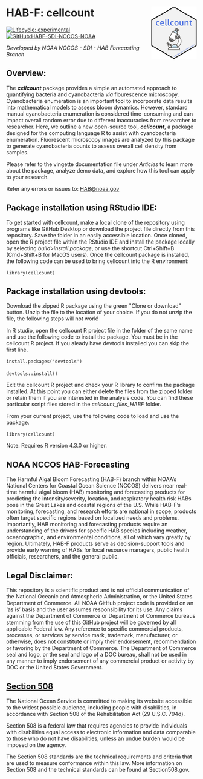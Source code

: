 # HAB-F: cellcount <img src="man/figures/logo.png" align="right" height="139" alt="" />

<!-- badges: start -->
[![Lifecycle: experimental](https://img.shields.io/badge/lifecycle-experimental-orange.svg)](https://lifecycle.r-lib.org/articles/stages.html#experimental)
[![GitHub:HABF-SDI-NCCOS-NOAA](https://img.shields.io/badge/GitHub-HABF--SDI--NCCOS--NOAA/cellcount-dodgerblue.svg)](https://github.com/HABF-SDI-NCCOS-NOAA/cellcount)
<!-- badges: end -->

*Developed by NOAA NCCOS - SDI - HAB Forecasting Branch*

## Overview:
The ***cellcount*** package provides a simple an automated approach to quantifying bacteria and cyanobacteria *via* flourescence microscopy. Cyanobacteria enumeration is an important tool to incorporate data results into mathematical models to assess bloom dynamics. However, standard manual cyanobacteria enumeration is considered time-consuming and can impact overall random error due to different inaccuracies from researcher to researcher. Here, we outline a new open-source tool, ***cellcount***, a package designed for the computing language R to assist with cyanobacteria enumeration. Fluorescent microscopy images are analyzed by this package to generate cyanobacteria counts to assess overall cell density from samples.

Please refer to the vingette documentation file under *Articles* to learn more about the package, analyze demo data, and explore how this tool can apply to your research.

Refer any errors or issues to: HAB@noaa.gov

## Package installation using RStudio IDE:

To get started with cellcount, make a local clone of the repository using programs like GitHub Desktop or download the project file directly from this repository. Save the folder in an easily accessible location. Once cloned, open the R project file within the RStudio IDE and install the package locally by selecting *build*>*install package*, or use the shortcut Ctrl+Shift+B (Cmd+Shift+B for MacOS users). Once the cellcount package is installed, the following code can be used to bring cellcount into the R environment:

```{r}
library(cellcount)
```

## Package installation using devtools:

Download the zipped R package using the green "Clone or download" button. Unzip the file to the location of your choice. If you do not unzip the file, the following steps will not work!

In R studio, open the cellcount R project file in the folder of the same name and use the following code to install the package. You must be in the cellcount R project. If you aleady have devtools installed you can skip the first line.

```{r}
install.packages('devtools')

devtools::install()
```

Exit the cellcount R project and check your R library to confirm the package installed. At this point you can either delete the files from the zipped folder or retain them if you are interested in the analysis code. You can find these particular script files stored in the *cellcount_files_HABF* folder.

From your current project, use the following code to load and use the package.

```{r}
library(cellcount) 
```

Note: Requires R version 4.3.0 or higher.

## NOAA NCCOS HAB-Forecasting

The Harmful Algal Bloom Forecasting (HAB-F) branch within NOAA’s National Centers for Coastal Ocean Science (NCCOS) delivers near real-time harmful algal bloom (HAB) monitoring and forecasting products for predicting the intensity/severity, location, and respiratory health risk HABs pose in the Great Lakes and coastal regions of the U.S. While HAB-F’s monitoring, forecasting, and research efforts are national in scope, products often target specific regions based on localized needs and problems. Importantly, HAB monitoring and forecasting products require an understanding of the drivers for specific HAB species including weather, oceanographic, and environmental conditions, all of which vary greatly by region. Ultimately, HAB-F products serve as decision-support tools and provide early warning of HABs for local resource managers, public health officials, researchers, and the general public.

## Legal Disclaimer:
This repository is a scientific product and is not official communication of the National Oceanic and
Atmospheric Administration, or the United States Department of Commerce. All NOAA GitHub project code is
provided on an ‘as is’ basis and the user assumes responsibility for its use. Any claims against the Department of
Commerce or Department of Commerce bureaus stemming from the use of this GitHub project will be governed
by all applicable Federal law. Any reference to specific commercial products, processes, or services by service
mark, trademark, manufacturer, or otherwise, does not constitute or imply their endorsement, recommendation or
favoring by the Department of Commerce. The Department of Commerce seal and logo, or the seal and logo of a
DOC bureau, shall not be used in any manner to imply endorsement of any commercial product or activity by
DOC or the United States Government.

## [Section 508](https://oceanservice.noaa.gov/accessibility-statement.html)

The National Ocean Service is committed to making its website accessible to the widest possible audience, including people with disabilities, in accordance with Section 508 of the Rehabilitation Act (29 U.S.C. 794d).

Section 508 is a federal law that requires agencies to provide individuals with disabilities equal access to electronic information and data comparable to those who do not have disabilities, unless an undue burden would be imposed on the agency.

The Section 508 standards are the technical requirements and criteria that are used to measure conformance within this law. More information on Section 508 and the technical standards can be found at Section508.gov.
